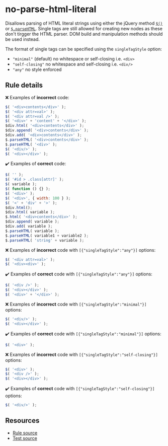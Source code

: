 # no-parse-html-literal

Disallows parsing of HTML literal strings using either the jQuery method [`$()`](https://api.jquery.com/jquery/) or [`$.parseHTML`](https://api.jquery.com/jQuery.parseHTML/). Single tags are still allowed for creating new nodes as these don't tirgger the HTML parser. DOM build and manipulation methods should be used instead.

The format of single tags can be specified using the `singleTagStyle` option:
* `"minimal"` (default) no whitespace or self-closing i.e. `<div>`
* `"self-closing"` no whitespace and self-closing i.e. `<div/>`
* `"any"` no style enforced

## Rule details

❌ Examples of **incorrect** code:
```js
$( '<div>contents</div>' );
$( '<div attr=val>' );
$( '<div attr=val />' );
$( '<div>' + 'content' + '</div>' );
$div.html( '<div>contents</div>' );
$div.append( '<div>contents</div>' );
$div.add( '<div>contents</div>' );
$.parseHTML( '<div>contents</div>' );
$.parseHTML( '<div>' );
$( '<div/>' );
$( '<div></div>' );
```

✔️ Examples of **correct** code:
```js
$( '' );
$( '#id > .class[attr]' );
$( variable );
$( function () {} );
$( '<div>' );
$( '<div>', { width: 100 } );
$( '<' + 'div' + '>' );
$div.html();
$div.html( variable );
$.html( '<div>contents</div>' );
$div.append( variable );
$div.add( variable );
$.parseHTML( variable );
$.parseHTML( variable1 + variable2 );
$.parseHTML( 'string' + variable );
```

❌ Examples of **incorrect** code with `[{"singleTagStyle":"any"}]` options:
```js
$( '<div attr=val>' );
$( '<div><div>' );
```

✔️ Examples of **correct** code with `[{"singleTagStyle":"any"}]` options:
```js
$( '<div />' );
$( '<div></div>' );
$( '<div>' + '</div>' );
```

❌ Examples of **incorrect** code with `[{"singleTagStyle":"minimal"}]` options:
```js
$( '<div/>' );
$( '<div></div>' );
```

✔️ Examples of **correct** code with `[{"singleTagStyle":"minimal"}]` options:
```js
$( '<div>' );
```

❌ Examples of **incorrect** code with `[{"singleTagStyle":"self-closing"}]` options:
```js
$( '<div>' );
$( '<div />' );
$( '<div></div>' );
```

✔️ Examples of **correct** code with `[{"singleTagStyle":"self-closing"}]` options:
```js
$( '<div/>' );
```

## Resources

* [Rule source](/src/rules/no-parse-html-literal.js)
* [Test source](/src/tests/no-parse-html-literal.js)
